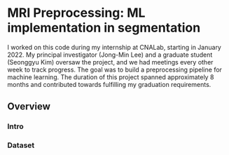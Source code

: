 # MRI Preprocessing: ML implementation in segmentation
I worked on this code during my internship at CNALab, starting in January 2022. My principal investigator (Jong-Min Lee) and a graduate student (Seonggyu Kim) oversaw the project, and we had meetings every other week to track progress. The goal was to build a preprocessing pipeline for machine learning. The duration of this project spanned approximately 8 months and contributed towards fulfilling my graduation requirements.

## Overview

### Intro

### Dataset

### 




